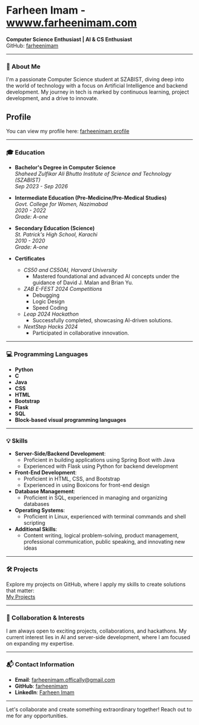 # Farheen Imam - [wwww.farheenimam.com](https://farheenimam.onrender.com/)

**Computer Science Enthusiast | AI & CS Enthusiast**  
GitHub: [farheenimam](https://github.com/farheenimam)

---

### 🌟 About Me
I'm a passionate Computer Science student at SZABIST, diving deep into the world of technology with a focus on Artificial Intelligence and backend development. My journey in tech is marked by continuous learning, project development, and a drive to innovate.

## Profile
You can view my profile here:
[farheenimam profile](https://farheenimam.onrender.com/)

---

### 🎓 Education
- **Bachelor's Degree in Computer Science**  
  *Shaheed Zulfikar Ali Bhutto Institute of Science and Technology (SZABIST)*  
  *Sep 2023 - Sep 2026*

- **Intermediate Education (Pre-Medicine/Pre-Medical Studies)**  
  *Govt. College for Women, Nazimabad*  
  *2020 - 2022*  
  *Grade: A-one*

- **Secondary Education (Science)**  
  *St. Patrick's High School, Karachi*  
  *2010 - 2020*  
  *Grade: A-one*

- **Certificates**  
  - *CS50 and CS50AI, Harvard University*  
    - Mastered foundational and advanced AI concepts under the guidance of David J. Malan and Brian Yu.
  - *ZAB E-FEST 2024 Competitions*  
    - Debugging
    - Logic Design
    - Speed Coding
  - *Leap 2024 Hackathon*  
    - Successfully completed, showcasing AI-driven solutions.
  - *NextStep Hacks 2024*  
    - Participated in collaborative innovation.

---

### 💻 Programming Languages
- **Python**
- **C**
- **Java**
- **CSS**
- **HTML**
- **Bootstrap**
- **Flask**
- **SQL**
- **Block-based visual programming languages**

---

### 💡 Skills
- **Server-Side/Backend Development**: 
  - Proficient in building applications using Spring Boot with Java
  - Experienced with Flask using Python for backend development
- **Front-End Development**: 
  - Proficient in HTML, CSS, and Bootstrap
  - Experienced in using Boxicons for front-end design
- **Database Management**: 
  - Proficient in SQL, experienced in managing and organizing databases
- **Operating Systems**: 
  - Proficient in Linux, experienced with terminal commands and shell scripting
- **Additional Skills**: 
  - Content writing, logical problem-solving, product management, professional communication, public speaking, and innovating new ideas

---

### 🛠️ Projects
Explore my projects on GitHub, where I apply my skills to create solutions that matter:  
[My Projects](https://github.com/farheenimam?tab=repositories)

---

### 🤝 Collaboration & Interests
I am always open to exciting projects, collaborations, and hackathons. My current interest lies in AI and server-side development, where I am focused on expanding my expertise.

---

### 📬 Contact Information
- **Email**: farheenimam.offically@gmail.com
- **GitHub**: [farheenimam](https://github.com/farheenimam)
- **LinkedIn**: [Farheen Imam](https://www.linkedin.com/in/farheen-imam-686356280/)

---

Let's collaborate and create something extraordinary together! Reach out to me for any opportunities.
